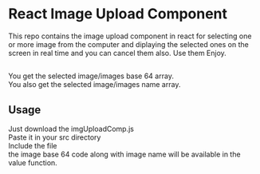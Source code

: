 # React Image Upload Component
This repo contains the image upload component in react for selecting one or more image from the computer and diplaying the selected ones on the screen in real time and you can cancel them also.
Use them Enjoy.

##

You get the selected image/images base 64 array.  
You also get the selected image/images name array.  

## Usage

Just download the imgUploadComp.js  
Paste it in your src directory  
Include the file  
the image base 64 code along with image name will be available in the value function.  
